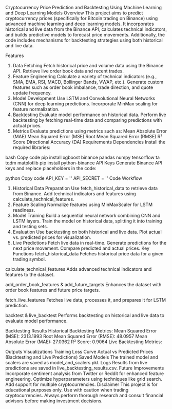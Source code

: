 
 Cryptocurrency Price Prediction and Backtesting Using Machine Learning and Deep Learning Models
Overview
This project aims to predict cryptocurrency prices (specifically for Bitcoin trading on Binance) using advanced machine learning and deep learning models. It incorporates historical and live data from the Binance API, calculates technical indicators, and builds predictive models to forecast price movements. Additionally, the code includes mechanisms for backtesting strategies using both historical and live data.

Features
1. Data Fetching
Fetch historical price and volume data using the Binance API.
Retrieve live order book data and recent trades.
2. Feature Engineering
Calculate a variety of technical indicators (e.g., SMA, EMA, RSI, MACD, Bollinger Bands, VWAP, etc.).
Generate custom features such as order book imbalance, trade direction, and quote update frequency.
3. Model Development
Use LSTM and Convolutional Neural Networks (CNN) for deep learning predictions.
Incorporate MinMax scaling for feature normalization.
4. Backtesting
Evaluate model performance on historical data.
Perform live backtesting by fetching real-time data and comparing predictions with actual prices.
5. Metrics
Evaluate predictions using metrics such as:
Mean Absolute Error (MAE)
Mean Squared Error (MSE)
Root Mean Squared Error (RMSE)
R² Score
Directional Accuracy (DA)
Requirements
Dependencies
Install the required libraries:

bash
Copy code
pip install xgboost binance pandas numpy tensorflow ta tqdm matplotlib
pip install python-binance
API Keys
Generate Binance API keys and replace placeholders in the code:

python
Copy code
API_KEY = '<Your Binance API Key>'
API_SECRET = '<Your Binance API Secret>'
Code Workflow
1. Historical Data Preparation
Use fetch_historical_data to retrieve data from Binance.
Add technical indicators and features using calculate_technical_features.
2. Feature Scaling
Normalize features using MinMaxScaler for LSTM readiness.
3. Model Training
Build a sequential neural network combining CNN and LSTM layers.
Train the model on historical data, splitting it into training and testing sets.
4. Evaluation
Use backtesting on both historical and live data.
Plot actual vs. predicted prices for visualization.
5. Live Predictions
Fetch live data in real-time.
Generate predictions for the next price movement.
Compare predicted and actual prices.
Key Functions
fetch_historical_data
Fetches historical price data for a given trading symbol.

calculate_technical_features
Adds advanced technical indicators and features to the dataset.

add_order_book_features & add_future_targets
Enhances the dataset with order book features and future price targets.

fetch_live_features
Fetches live data, processes it, and prepares it for LSTM prediction.

backtest & live_backtest
Performs backtesting on historical and live data to evaluate model performance.

Backtesting Results
Historical Backtesting Metrics:
Mean Squared Error (MSE): 2313.1993
Root Mean Squared Error (RMSE): 48.0957
Mean Absolute Error (MAE): 27.0362
R² Score: 0.9064
Live Backtesting Metrics:

Outputs
Visualizations
Training Loss Curve
Actual vs Predicted Prices (Backtesting and Live Predictions)
Saved Models
The trained model and scalers are saved as model_and_scalers.pkl.
Logs
Results from live predictions are saved in live_backtesting_results.csv.
Future Improvements
Incorporate sentiment analysis from Twitter or Reddit for enhanced feature engineering.
Optimize hyperparameters using techniques like grid search.
Add support for multiple cryptocurrencies.
Disclaimer
This project is for educational purposes only. Use with caution when trading cryptocurrencies. Always perform thorough research and consult financial advisors before making investment decisions.

